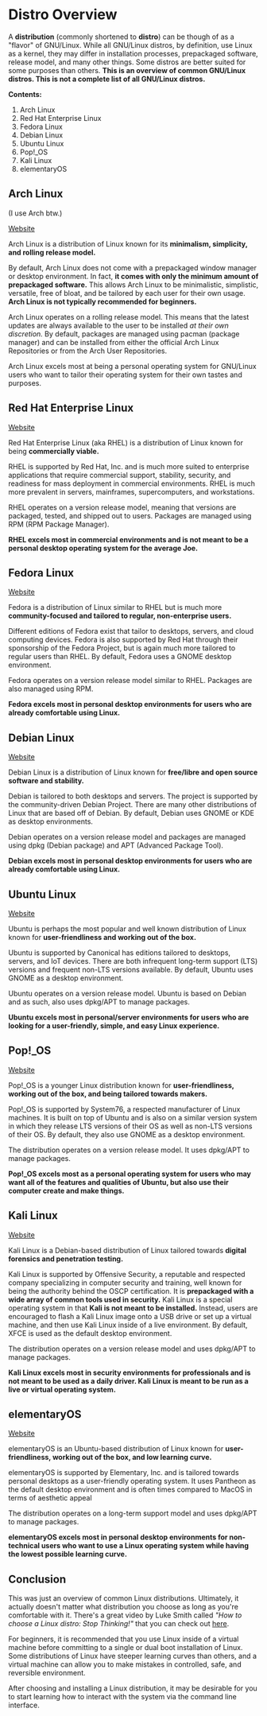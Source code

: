 # Distro Overview

A **distribution** (commonly shortened to **distro**) can be though of as a "flavor" of GNU/Linux. While all GNU/Linux distros, by definition, use Linux as a kernel, they may differ in installation processes, prepackaged software, release model, and many other things. Some distros are better suited for some purposes than others. **This is an overview of common GNU/Linux distros. This is not a complete list of all GNU/Linux distros.**

**Contents:**
1. Arch Linux
2. Red Hat Enterprise Linux
3. Fedora Linux
4. Debian Linux
5. Ubuntu Linux
6. Pop!\_OS
7. Kali Linux
8. elementaryOS

## Arch Linux

(I use Arch btw.)

[Website](https://www.archlinux.org/)

Arch Linux is a distribution of Linux known for its **minimalism, simplicity, and rolling release model.**

By default, Arch Linux does not come with a prepackaged window manager or desktop environment. In fact, **it comes with only the minimum amount of prepackaged software.** This allows Arch Linux to be minimalistic, simplistic, versatile, free of bloat, and be tailored by each user for their own usage. **Arch Linux is not typically recommended for beginners.**

Arch Linux operates on a rolling release model. This means that the latest updates are always available to the user to be installed *at their own discretion.* By default, packages are managed using pacman (package manager) and can be installed from either the official Arch Linux Repositories or from the Arch User Repositories.

Arch Linux excels most at being a personal operating system for GNU/Linux users who want to tailor their operating system for their own tastes and purposes.

## Red Hat Enterprise Linux

[Website](https://www.redhat.com/en/technologies/linux-platforms/enterprise-linux)

Red Hat Enterprise Linux (aka RHEL) is a distribution of Linux known for being **commercially viable.**

RHEL is supported by Red Hat, Inc. and is much more suited to enterprise applications that require commercial support, stability, security, and readiness for mass deployment in commercial environments. RHEL is much more prevalent in servers, mainframes, supercomputers, and workstations.

RHEL operates on a version release model, meaning that versions are packaged, tested, and shipped out to users. Packages are managed using RPM (RPM Package Manager). 

**RHEL excels most in commercial environments and is not meant to be a personal desktop operating system for the average Joe.**

## Fedora Linux

[Website](https://getfedora.org/)

Fedora is a distribution of Linux similar to RHEL but is much more **community-focused and tailored to regular, non-enterprise users.**

Different editions of Fedora exist that tailor to desktops, servers, and cloud computing devices. Fedora is also supported by Red Hat through their sponsorship of the Fedora Project, but is again much more tailored to regular users than RHEL. By default, Fedora uses a GNOME desktop environment.

Fedora operates on a version release model similar to RHEL. Packages are also managed using RPM.

**Fedora excels most in personal desktop environments for users who are already comfortable using Linux.**

## Debian Linux

[Website](https://www.debian.org/)

Debian Linux is a distribution of Linux known for **free/libre and open source software and stability.**

Debian is tailored to both desktops and servers. The project is supported by the community-driven Debian Project. There are many other distributions of Linux that are based off of Debian. By default, Debian uses GNOME or KDE as desktop environments.

Debian operates on a version release model and packages are managed using dpkg (Debian package) and APT (Advanced Package Tool).

**Debian excels most in personal desktop environments for users who are already comfortable using Linux.**

## Ubuntu Linux

[Website](https://ubuntu.com/)

Ubuntu is perhaps the most popular and well known distribution of Linux known for **user-friendliness and working out of the box.**

Ubuntu is supported by Canonical has editions tailored to desktops, servers, and IoT devices. There are both infrequent long-term support (LTS) versions and frequent non-LTS versions available. By default, Ubuntu uses GNOME as a desktop environment.

Ubuntu operates on a version release model. Ubuntu is based on Debian and as such, also uses dpkg/APT to manage packages.

**Ubuntu excels most in personal/server environments for users who are looking for a user-friendly, simple, and easy Linux experience.**

## Pop!\_OS

[Website](https://pop.system76.com/)

Pop!\_OS is a younger Linux distribution known for **user-friendliness, working out of the box, and being tailored towards makers.**

Pop!\_OS is supported by System76, a respected manufacturer of Linux machines. It is built on top of Ubuntu and is also on a similar version system in which they release LTS versions of their OS as well as non-LTS versions of their OS. By default, they also use GNOME as a desktop environment.

The distribution operates on a version release model. It uses dpkg/APT to manage packages.

**Pop!\_OS excels most as a personal operating system for users who may want all of the features and qualities of Ubuntu, but also use their computer create and make things.**

## Kali Linux

[Website](https://www.kali.org/)

Kali Linux is a Debian-based distribution of Linux tailored towards **digital forensics and penetration testing.**

Kali Linux is supported by Offensive Security, a reputable and respected company specializing in computer security and training, well known for being the authority behind the OSCP certification. It is **prepackaged with a wide array of common tools used in security.** Kali Linux is a special operating system in that **Kali is not meant to be installed.** Instead, users are encouraged to flash a Kali Linux image onto a USB drive or set up a virtual machine, and then use Kali Linux inside of a live environment. By default, XFCE is used as the default desktop environment.

The distribution operates on a version release model and uses dpkg/APT to manage packages.

**Kali Linux excels most in security environments for professionals and is not meant to be used as a daily driver. Kali Linux is meant to be run as a live or virtual operating system.**

## elementaryOS

[Website](https://elementary.io/)

elementaryOS is an Ubuntu-based distribution of Linux known for **user-friendliness, working out of the box, and low learning curve.**

elementaryOS is supported by Elementary, Inc. and is tailored towards personal desktops as a user-friendly operating system. It uses Pantheon as the default desktop environment and is often times compared to MacOS in terms of aesthetic appeal

The distribution operates on a long-term support model and uses dpkg/APT to manage packages.

**elementaryOS excels most in personal desktop environments for non-technical users who want to use a Linux operating system while having the lowest possible learning curve.**

## Conclusion

This was just an overview of common Linux distributions. Ultimately, it actually doesn't matter what distribution you choose as long as you're comfortable with it. There's a great video by Luke Smith called *"How to choose a Linux distro: Stop Thinking!"* that you can check out [here](https://www.youtube.com/watch?v=3zpgQpdy_fI).

For beginners, it is recommended that you use Linux inside of a virtual machine before committing to a single or dual boot installation of Linux. Some distributions of Linux have steeper learning curves than others, and a virtual machine can allow you to make mistakes in controlled, safe, and reversible environment.

After choosing and installing a Linux distribution, it may be desirable for you to start learning how to interact with the system via the command line interface.
